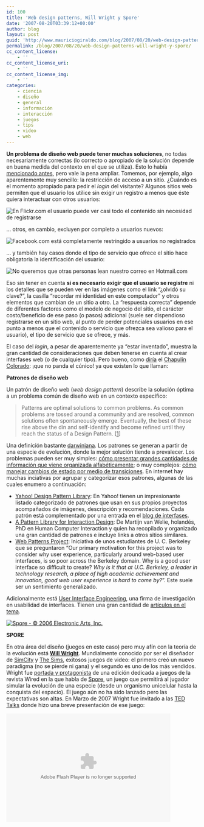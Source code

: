 ```yaml
---
id: 100
title: 'Web design patterns, Will Wright y Spore'
date: '2007-08-20T03:39:12+00:00'
author: blog
layout: post
guid: 'http://www.mauriciogiraldo.com/blog/2007/08/20/web-design-patterns-will-wright-y-spore/'
permalink: /blog/2007/08/20/web-design-patterns-will-wright-y-spore/
cc_content_license:
    - ''
cc_content_license_uri:
    - ''
cc_content_license_img:
    - ''
categories:
    - ciencia
    - diseño
    - general
    - información
    - interacción
    - juegos
    - tips
    - video
    - web
---
```


**Un problema de diseño web puede tener muchas soluciones**, no todas necesariamente correctas (lo correcto o apropiado de la solución depende en buena medida del contexto en el que se utiliza). Esto lo había [mencionado antes](http://www.mauriciogiraldo.com/blog/2007/04/03/visualizacion-de-informacion-diseno-de-interfaces-naturaleza-y-codigo/ "mga/blog: Visualización de información, diseño de interfaces, naturaleza y código"), pero vale la pena ampliar. Tomemos, por ejemplo, algo aparentemente muy sencillo: la restricción de acceso a un sitio. ¿Cuándo es el momento apropiado para pedir el *login* del visitante? Algunos sitios web permiten que el usuario los utilice sin exigir un registro a menos que éste quiera interactuar con otros usuarios:

![En Flickr.com el usuario puede ver casi todo el contenido sin necesidad de registrarse](//www.mauriciogiraldo.com/blog/wp-content/uploads/2007/08/flickr.gif)

… otros, en cambio, excluyen por completo a usuarios nuevos:

![Facebook.com está completamente restringido a usuarios no registrados](//www.mauriciogiraldo.com/blog/wp-content/uploads/2007/08/facebook.gif)

… y también hay casos donde el tipo de servicio que ofrece el sitio hace obligatoria la identificación del usuario:

![No queremos que otras personas lean nuestro correo en Hotmail.com](//www.mauriciogiraldo.com/blog/wp-content/uploads/2007/08/hotmail.gif)

Eso sin tener en cuenta **si es necesario exigir que el usuario se registre** ni los detalles que se pueden ver en las imágenes como el link “¿olvidó su clave?”, la casilla “recordar mi identidad en este computador” y otros elementos que cambian de un sitio a otro. La “respuesta correcta” depende de diferentes factores como el modelo de negocio del sitio, el carácter costo/beneficio de ese paso (o pasos) adicional (suele ser dispendioso registrarse en un sitio web, al punto de perder potenciales usuarios en ese punto a menos que el contenido o servicio que ofrezca sea valioso para el usuario), el tipo de servicio que se ofrece, y más.

El caso del *login*, a pesar de aparentemente ya “estar inventado”, muestra la gran cantidad de consideraciones que deben tenerse en cuenta al crear interfases web (o de cualquier tipo). Pero bueno, como [diría](http://www.youtube.com/watch?v=bmEMXqj1UHM "¿y ahora... quién podrá defendernos?") el [Chapulín Colorado](http://en.wikipedia.org/wiki/El_Chapul%C3%ADn_Colorado "... en Wikipedia"): ¡que no panda el cúnico! ya que existen lo que llaman:

**Patrones de diseño web**

Un patrón de diseño web (*web design pattern*) describe la solución óptima a un problema común de diseño web en un contexto específico:

> Patterns are optimal solutions to common problems. As common problems are tossed around a community and are resolved, common solutions often spontaneously emerge. Eventually, the best of these rise above the din and self-identify and become refined until they reach the status of a Design Pattern. \[[1](http://developer.yahoo.com/ypatterns/page.php?page=lifecycle "Yahoo! Design Pattern Library - What's a Pattern?")\]

Una definición bastante [darwiniana](http://www.mauriciogiraldo.com/blog/2007/01/25/soundflavor-las-obras-completas-de-charles-darwin/ "mga/blog: Charles Darwin"). Los patrones se generan a partir de una especie de evolución, donde la mejor solución tiende a prevalecer. Los problemas pueden ser muy simples: [cómo presentar grandes cantidades de información que viene organizada alfabéticamente](http://developer.yahoo.com/ypatterns/pattern.php?pattern=alphafilterlinks); o muy complejos: [cómo manejar cambios de estado por medio de transiciones](http://developer.yahoo.com/ypatterns/parent.php?pattern=transition). En internet hay muchas inciativas por agrupar y categorizar esos patrones, algunas de las cuales enumero a continuación:

- [Yahoo! Design Pattern Library](http://developer.yahoo.com/ypatterns/): En Yahoo! tienen un impresionante listado categorizado de patrones que usan en sus propios proyectos acompañados de imágenes, descripción y recomendaciones. Cada patrón está complementado por una entrada en el [blog de interfases](http://yuiblog.com/).
- [A Pattern Library for Interaction Design](http://www.welie.com/): De Martijn van Welie, holandés, PhD en Human Computer Interaction y quien ha recopilado y organizado una gran cantidad de patrones e incluye links a otros sitios similares.
- [Web Patterns Project](http://www.ui-designpatterns.org/): Iniciativa de unos estudiantes de U. C. Berkeley que se preguntaron “Our primary motivation for this project was to consider why user experience, particularly around web-based user interfaces, is so poor across the Berkeley domain. Why is a good user interface so difficult to create? *Why is it that at U.C. Berkeley, a leader in technology research, a place of high academic achievement and innovation, good web user experience is hard to come by?*”. Este suele ser un sentimiento generalizado.

Adicionalmente está [User Interface Engineering](http://www.uie.com/), una firma de investigación en usabilidad de interfaces. Tienen una gran cantidad de [artículos en el tema](http://www.uie.com/articles/web_forms/).

[![Spore - © 2006 Electronic Arts, Inc.](//www.mauriciogiraldo.com/blog/wp-content/uploads/2007/08/spore.jpg)](http://www.spore.com/)

**SPORE**

En otra área del diseño (juegos en este caso) pero muy afín con la teoría de la evolución está **[Will Wright](http://en.wikipedia.org/wiki/Will_Wright "Will Wright en Wikipedia")**. Mundialmente conocido por ser el diseñador de [SimCity](http://en.wikipedia.org/wiki/SimCity "SimCity en Wikipedia") y [The Sims](http://en.wikipedia.org/wiki/The_Sims "The Sims en Wikipedia"), exitosos juegos de video: el primero creó un nuevo paradigma (no se pierde ni gana) y el segundo es uno de los más vendidos. Wright fue [portada y protagonista](http://www.wired.com/wired/archive/14.04/wright.html "Wired 14.04 - Dream Machines") de una edición dedicada a juegos de la revista Wired en la que habla de [Spore](http://www.spore.com/ "sitio web oficial"), un juego que permitirá al jugador simular la evolución de una especie (desde un organismo unicelular hasta la conquista del espacio). El juego aún no ha sido lanzado pero las expectativas son altas. En Marzo de 2007 Wright fue invitado a las [TED Talks](http://www.mauriciogiraldo.com/blog/2007/01/25/hillman-curtis-ted-talks/ "mga/blog: TED Talks") donde hizo una breve presentación de ese juego:

<object classid="clsid:d27cdb6e-ae6d-11cf-96b8-444553540000" codebase="http://download.macromedia.com/pub/shockwave/cabs/flash/swflash.cab#version=6,0,40,0" height="285" width="432"><param name="name" value="VE_Player"></param><param name="bgcolor" value="#FFFFFF"></param><param name="align" value="middle"></param><param name="flashvars" value="bgColor=FFFFFF&file=http://static.videoegg.com/ted/movies/WILLWRIGHT-2007_high.flv&autoPlay=false&fullscreenURL=http://static.videoegg.com/ted/flash/fullscreen.html&forcePlay=false&logo=&allowFullscreen=true"></param><param name="src" value="http://static.videoegg.com/ted/flash/loader.swf"></param><param name="wmode" value="window"></param><param name="quality" value="high"></param><embed align="middle" bgcolor="#FFFFFF" flashvars="bgColor=FFFFFF&file=http://static.videoegg.com/ted/movies/WILLWRIGHT-2007_high.flv&autoPlay=false&fullscreenURL=http://static.videoegg.com/ted/flash/fullscreen.html&forcePlay=false&logo=&allowFullscreen=true" height="285" name="VE_Player" quality="high" src="//static.videoegg.com/ted/flash/loader.swf" type="application/x-shockwave-flash" width="432" wmode="window"></embed></object>